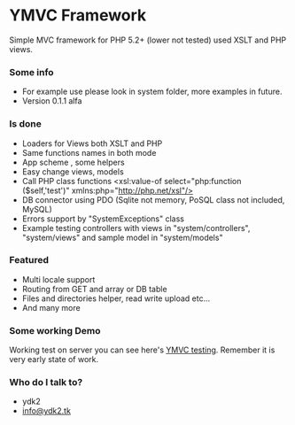 # YMVC Framework #

Simple MVC framework for PHP 5.2+ (lower not tested) used XSLT and PHP views.

### Some info ###

* For example use please look in system folder, more examples in future.
* Version 0.1.1 alfa

### Is done ###

* Loaders for Views both XSLT and PHP
* Same functions names in both mode
* App scheme , some helpers
* Easy change views, models 
* Call PHP class functions <!-- language: lang-xml --><xsl:value-of select="php:function ($self,'test')"  xmlns:php="http://php.net/xsl"/>
* DB connector using PDO (Sqlite not memory, PoSQL class not included, MySQL)
* Errors support by "SystemExceptions" class 
* Example testing controllers with views in "system/controllers", "system/views" and sample model in "system/models"

### Featured ###

* Multi locale support
* Routing from GET and array or DB table
* Files and directories helper, read write upload etc...
* And many more

### Some working Demo  

Working test on server you can see here's  [YMVC testing](http://ymvc.ydk2.tk/). 
Remember it is very early state of work.

### Who do I talk to? ###

* ydk2
* info@ydk2.tk